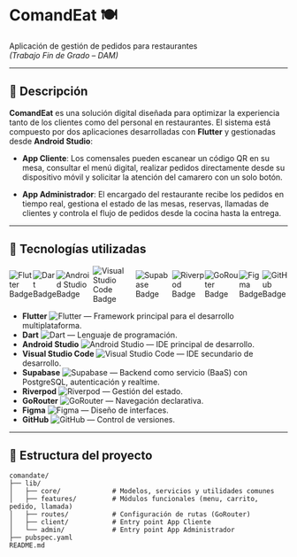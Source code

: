# ComandEat 🍽️
Aplicación de gestión de pedidos para restaurantes  
_(Trabajo Fin de Grado – DAM)_

---

## 📱 Descripción

**ComandEat** es una solución digital diseñada para optimizar la experiencia tanto de los clientes como del personal en restaurantes. El sistema está compuesto por dos aplicaciones desarrolladas con **Flutter** y gestionadas desde **Android Studio**:

- **App Cliente**: Los comensales pueden escanear un código QR en su mesa, consultar el menú digital, realizar pedidos directamente desde su dispositivo móvil y solicitar la atención del camarero con un solo botón.

- **App Administrador**: El encargado del restaurante recibe los pedidos en tiempo real, gestiona el estado de las mesas, reservas, llamadas de clientes y controla el flujo de pedidos desde la cocina hasta la entrega.

---

## 🚀 Tecnologías utilizadas

<div style="display:flex; align-items:center;">
  <img src="https://img.shields.io/badge/Flutter-02569B?logo=flutter&logoColor=white" alt="Flutter Badge"/>
  <img src="https://img.shields.io/badge/Dart-0175C2?logo=dart&logoColor=white" alt="Dart Badge"/>
  <img src="https://img.shields.io/badge/Android%20Studio-3DDC84?logo=android-studio&logoColor=white" alt="Android Studio Badge"/>
  <img src="https://img.shields.io/badge/Visual%20Studio%20Code-0078D4?logo=visual-studio-code&logoColor=white" alt="Visual Studio Code Badge">
  <img src="https://img.shields.io/badge/Supabase-3ECF8E?logo=supabase&logoColor=white" alt="Supabase Badge"/>
  <img src="https://img.shields.io/badge/Riverpod-075E54?logoColor=white" alt="Riverpod Badge">
  <img src="https://img.shields.io/badge/GoRouter-4285F4?logoColor=white" alt="GoRouter Badge">
  <img src="https://img.shields.io/badge/Figma-F24E1E?logo=figma&logoColor=white" alt="Figma Badge">
  <img src="https://img.shields.io/badge/GitHub-181717?logo=github&logoColor=white" alt="GitHub Badge">
</div>

- **Flutter** ![Flutter](https://img.icons8.com/color/24/flutter.png) — Framework principal para el desarrollo multiplataforma.
- **Dart** ![Dart](https://img.icons8.com/color/24/dart.png) — Lenguaje de programación.
- **Android Studio** ![Android Studio](https://img.icons8.com/color/24/android-studio--v2.png) — IDE principal de desarrollo.
- **Visual Studio Code** ![Visual Studio Code](https://img.icons8.com/color/24/visual-studio-code-2019.png) — IDE secundario de desarrollo.
- **Supabase** ![Supabase](https://img.icons8.com/ios-filled/24/3ECF8E/database.png) — Backend como servicio (BaaS) con PostgreSQL, autenticación y realtime.
- **Riverpod** ![Riverpod](https://img.icons8.com/ios/24/000000/workflow.png) — Gestión del estado.
- **GoRouter** ![GoRouter](https://img.icons8.com/ios-filled/24/000000/route.png) — Navegación declarativa.
- **Figma** ![Figma](https://img.icons8.com/color/24/figma.png) — Diseño de interfaces.
- **GitHub** ![GitHub](https://img.icons8.com/ios-glyphs/24/000000/github.png) — Control de versiones.

---

## 📂 Estructura del proyecto

```plaintext
comandate/
├── lib/
│   ├── core/             # Modelos, servicios y utilidades comunes
│   ├── features/         # Módulos funcionales (menu, carrito, pedido, llamada)
│   ├── routes/           # Configuración de rutas (GoRouter)
│   ├── client/           # Entry point App Cliente
│   └── admin/            # Entry point App Administrador               
├── pubspec.yaml
README.md